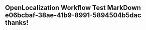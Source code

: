 <properties
ms.topic="hero-topic"
ms.test1="hero-topic"
ms.test2="test"/>

## OpenLocalization Workflow Test MarkDown e06bcbaf-38ae-41b9-8991-5894504b5dac thanks!

